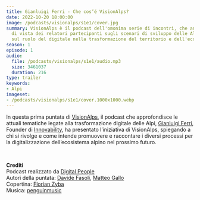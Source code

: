 ```yaml
---
title: Gianluigi Ferri - Che cos’é VisionAlps?
date: 2022-10-20 18:00:00
image: /podcasts/visionalps/s1e1/cover.jpg
summary: VisionAlps è il podcast dell'omonima serie di incontri, che analizza il punto
  di vista dei relatori partecipanti sugli scenari di sviluppo delle Alpi, in particolare
  sul ruolo del digitale nella trasformazione del territorio e dell'ecosistema alpino.
season: 1
episode: 1
audio:
  file: /podcasts/visionalps/s1e1/audio.mp3
  size: 3461037
  duration: 216
type: trailer
keywords:
- Alpi
imageset:
- /podcasts/visionalps/s1e1/cover.1000x1000.webp
---
```


In questa prima puntata di [VisionAlps](https://www.visionalps.com/), il podcast che approfondisce le attuali tematiche legate alla trasformazione digitale delle Alpi, [Gianluigi Ferri](https://www.linkedin.com/in/gianluigiferri/), Founder di [Innovability](https://www.innovability.eu/), ha presentato l’iniziativa di VisionAlps, spiegando a chi si rivolge e come intende promuovere e raccontare i diversi processi per la digitalizzazione dell’ecosistema alpino nel prossimo futuro.

<br>

**Crediti**<br>
Podcast realizzato da [Digital People](https://w3id.org/digitalpeople)<br>
Autori della puntata: [Davide Fasoli](https://www.linkedin.com/in/davide-fasoli-2b3246179/), [Matteo Gallo](https://www.linkedin.com/in/matteo-gallo-4a5ab31a8/)<br>
Copertina: [Florian Zyba](https://www.linkedin.com/in/florian-zyba/)<br>
Musica: [penguinmusic](https://pixabay.com/users/penguinmusic-24940186/)